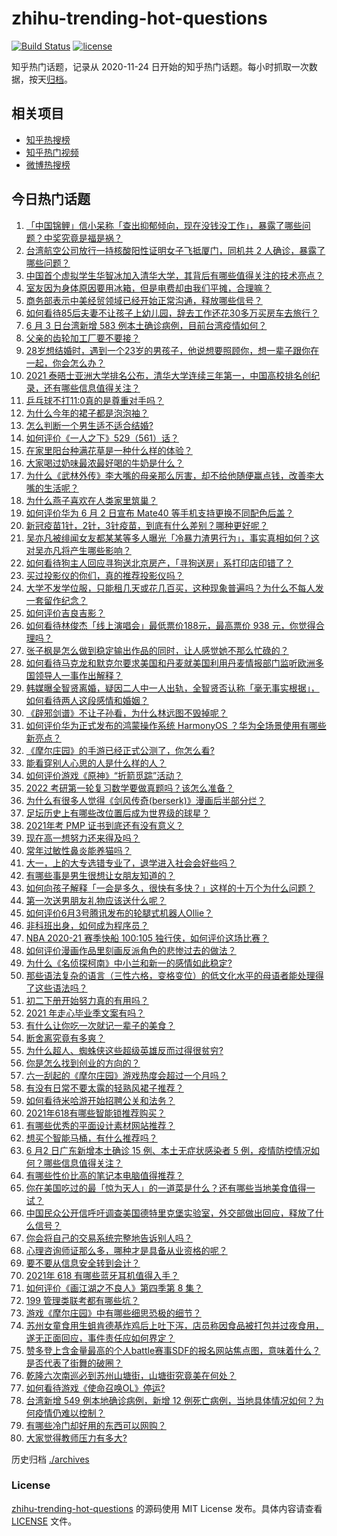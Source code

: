 # zhihu-trending-hot-questions

[![Build Status](https://github.com/justjavac/zhihu-trending-hot-questions/workflows/ci/badge.svg?branch=master)](https://github.com/justjavac/zhihu-trending-hot-questions/actions)
[![license](https://img.shields.io/github/license/justjavac/zhihu-trending-hot-questions)](https://github.com/justjavac/zhihu-trending-hot-questions/blob/master/LICENSE)

知乎热门话题，记录从 2020-11-24 日开始的知乎热门话题。每小时抓取一次数据，按天[归档](./archives)。

## 相关项目

- [知乎热搜榜](https://github.com/justjavac/zhihu-trending-top-search)
- [知乎热门视频](https://github.com/justjavac/zhihu-trending-hot-video)
- [微博热搜榜](https://github.com/justjavac/weibo-trending-hot-search)

## 今日热门话题

<!-- BEGIN -->
<!-- 最后更新时间 Fri Jun 04 2021 08:54:45 GMT+0800 (China Standard Time) -->

1. [「中国锦鲤」信小呆称「查出抑郁倾向，现在没钱没工作」，暴露了哪些问题？中奖究竟是福是祸？](https://www.zhihu.com/question/462894547)
2. [台湾航空公司放行一持核酸阳性证明女子飞抵厦门，同机共 2
   人确诊，暴露了哪些问题？](https://www.zhihu.com/question/462921250)
3. [中国首个虚拟学生华智冰加入清华大学，其背后有哪些值得关注的技术亮点？](https://www.zhihu.com/question/462748133)
4. [室友因为身体原因要用冰箱，但是电费却由我们平摊，合理嘛？](https://www.zhihu.com/question/420797339)
5. [商务部表示中美经贸领域已经开始正常沟通，释放哪些信号？](https://www.zhihu.com/question/462954119)
6. [如何看待85后夫妻不让孩子上幼儿园，辞去工作还花30多万买房车去旅行？](https://www.zhihu.com/question/462817977)
7. [6 月 3 日台湾新增 583 例本土确诊病例，目前台湾疫情如何？](https://www.zhihu.com/question/462951292)
8. [父亲的齿轮加工厂要不要接？](https://www.zhihu.com/question/450893153)
9. [28岁想结婚时，遇到一个23岁的男孩子，他说想要照顾你，想一辈子跟你在一起，你会怎么办？](https://www.zhihu.com/question/462023937)
10. [2021
    泰晤士亚洲大学排名公布，清华大学连续三年第一，中国高校排名创纪录，还有哪些信息值得关注？](https://www.zhihu.com/question/462798197)
11. [乒乓球不打11:0真的是尊重对手吗？](https://www.zhihu.com/question/456861730)
12. [为什么今年的裙子都是泡泡袖？](https://www.zhihu.com/question/397465205)
13. [怎么判断一个男生适不适合结婚?](https://www.zhihu.com/question/374079870)
14. [如何评价《一人之下》529（561）话？](https://www.zhihu.com/question/463000516)
15. [在家里阳台种满花草是一种什么样的体验？](https://www.zhihu.com/question/461296029)
16. [大家喝过奶味最浓最好喝的牛奶是什么？](https://www.zhihu.com/question/300989157)
17. [为什么《武林外传》李大嘴的母亲那么厉害，却不给他随便赢点钱，改善李大嘴的生活呢？](https://www.zhihu.com/question/457235719)
18. [为什么燕子喜欢在人类家里筑巢？](https://www.zhihu.com/question/61879411)
19. [如何评价华为 6 月 2 日宣布 Mate40
    等手机支持更换不同配色后盖？](https://www.zhihu.com/question/462906466)
20. [新冠疫苗1针，2针，3针疫苗，到底有什么差别？哪种更好呢？](https://www.zhihu.com/question/460259200)
21. [吴亦凡被绯闻女友都某某等多人曝光「冷暴力渣男行为」，事实真相如何？这对吴亦凡将产生哪些影响？](https://www.zhihu.com/question/462797581)
22. [如何看待狗主人回应寻狗送北京房产，「寻狗送房」系打印店印错了？](https://www.zhihu.com/question/462885049)
23. [买过投影仪的你们，真的推荐投影仪吗？](https://www.zhihu.com/question/437319206)
24. [大学不发学位服，只能租几天或花几百买，这种现象普遍吗？为什么不每人发一套留作纪念？](https://www.zhihu.com/question/461692269)
25. [如何评价吉良吉影？](https://www.zhihu.com/question/23771796)
26. [如何看待林俊杰「线上演唱会」最低票价188元，最高票价 938
    元，你觉得合理吗？](https://www.zhihu.com/question/462572669)
27. [张子枫是怎么做到稳定输出作品的同时，让人感觉她不那么忙碌的？](https://www.zhihu.com/question/457151092)
28. [如何看待马克龙和默克尔要求美国和丹麦就美国利用丹麦情报部门监听欧洲多国领导人一事作出解释？](https://www.zhihu.com/question/462544852)
29. [韩媒曝全智贤离婚，疑因二人中一人出轨，全智贤否认称「毫无事实根据」，如何看待两人这段感情和婚姻？](https://www.zhihu.com/question/462889562)
30. [《辟邪剑谱》不让子孙看，为什么林远图不毁掉呢？](https://www.zhihu.com/question/462706805)
31. [如何评价华为正式发布的鸿蒙操作系统 HarmonyOS
    ？华为全场景使用有哪些新亮点？](https://www.zhihu.com/question/462809074)
32. [《摩尔庄园》的手游已经正式公测了，你怎么看?](https://www.zhihu.com/question/364430672)
33. [能看穿别人心思的人是什么样的人？](https://www.zhihu.com/question/27095943)
34. [如何评价游戏《原神》“折箭觅踪”活动？](https://www.zhihu.com/question/461653474)
35. [2022 考研第一轮复习数学要做真题吗？该怎么准备？](https://www.zhihu.com/question/462563096)
36. [为什么有很多人觉得《剑风传奇(berserk)》漫画后半部分烂？](https://www.zhihu.com/question/25309735)
37. [足坛历史上有哪些改位置后成为世界级的球星？](https://www.zhihu.com/question/461055224)
38. [2021年考 PMP 证书到底还有没有意义？](https://www.zhihu.com/question/439863354)
39. [现在高一想努力还来得及吗？](https://www.zhihu.com/question/462307548)
40. [常年过敏性鼻炎能养猫吗？](https://www.zhihu.com/question/462337268)
41. [大一，上的大专选错专业了，退学进入社会会好些吗？](https://www.zhihu.com/question/460555468)
42. [有哪些事是男生很想让女朋友知道的？](https://www.zhihu.com/question/426854994)
43. [如何向孩子解释「一会是多久，很快有多快？」这样的十万个为什么问题？](https://www.zhihu.com/question/298900284)
44. [第一次送男朋友礼物应该送什么呢？](https://www.zhihu.com/question/320207842)
45. [如何评价6月3号腾讯发布的轮腿式机器人Ollie？](https://www.zhihu.com/question/462906299)
46. [非科班出身，如何成为程序员？](https://www.zhihu.com/question/22426146)
47. [NBA 2020-21 赛季快船 100:105
    独行侠，如何评价这场比赛？](https://www.zhihu.com/question/462883916)
48. [如何评价漫画作品里刻画反派角色的悲惨过去的做法？](https://www.zhihu.com/question/462901330)
49. [为什么《名侦探柯南》中小兰和新一的感情如此稳定?](https://www.zhihu.com/question/462404606)
50. [那些语法复杂的语言（三性六格，变格变位）的低文化水平的母语者能处理得了这些语法吗？](https://www.zhihu.com/question/461259217)
51. [初二下册开始努力真的有用吗？](https://www.zhihu.com/question/455855332)
52. [2021 年走心毕业季文案有吗？](https://www.zhihu.com/question/460634739)
53. [有什么让你吃一次就记一辈子的美食？](https://www.zhihu.com/question/442763529)
54. [断舍离究竟有多爽？](https://www.zhihu.com/question/446430795)
55. [为什么超人、蜘蛛侠这些超级英雄反而过得很贫穷?](https://www.zhihu.com/question/460278007)
56. [你是怎么找到创业的方向的？](https://www.zhihu.com/question/25857988)
57. [六一刮起的《摩尔庄园》游戏热度会超过一个月吗？](https://www.zhihu.com/question/462627134)
58. [有没有日常不要太露的轻熟风裙子推荐？](https://www.zhihu.com/question/323077384)
59. [如何看待米哈游开始招聘公关和法务？](https://www.zhihu.com/question/462619970)
60. [2021年618有哪些智能锁推荐购买？](https://www.zhihu.com/question/462783325)
61. [有哪些优秀的平面设计素材网站推荐？](https://www.zhihu.com/question/20396362)
62. [想买个智能马桶，有什么推荐吗？](https://www.zhihu.com/question/399692624)
63. [6 月2 日广东新增本土确诊 15 例、本土无症状感染者 5
    例，疫情防控情况如何？哪些信息值得关注？](https://www.zhihu.com/question/462877155)
64. [有哪些性价比高的笔记本电脑值得推荐？](https://www.zhihu.com/question/322974536)
65. [你在美国吃过的最「惊为天人」的一道菜是什么？还有哪些当地美食值得一试？](https://www.zhihu.com/question/460654800)
66. [中国民众公开信呼吁调查美国德特里克堡实验室，外交部做出回应，释放了什么信号？](https://www.zhihu.com/question/462767186)
67. [你会将自己的交易系统完整地告诉别人吗？](https://www.zhihu.com/question/462350634)
68. [心理咨询师证那么多，哪种才是具备从业资格的呢？](https://www.zhihu.com/question/454026159)
69. [要不要从信息安全转到会计？](https://www.zhihu.com/question/461034988)
70. [2021年 618 有哪些蓝牙耳机值得入手？](https://www.zhihu.com/question/457255296)
71. [如何评价《画江湖之不良人》第四季第 8 集？](https://www.zhihu.com/question/461641669)
72. [199 管理类联考都有哪些坑？](https://www.zhihu.com/question/312937027)
73. [游戏《摩尔庄园》中有哪些细思恐极的细节？](https://www.zhihu.com/question/334609345)
74. [苏州女童食用生蛆肯德基炸鸡后上吐下泻，店员称因食品被打包并过夜食用，遂无正面回应，事件责任应如何界定？](https://www.zhihu.com/question/462747978)
75. [赞多登上含金量最高的个人battle赛事SDF的报名网站焦点图，意味着什么？是否代表了街舞的破圈？](https://www.zhihu.com/question/462783297)
76. [乾隆六次南巡必到苏州山塘街，山塘街究竟美在何处？](https://www.zhihu.com/question/462338067)
77. [如何看待游戏《使命召唤OL》停运?](https://www.zhihu.com/question/462358079)
78. [台湾新增 549 例本地确诊病例，新增 12
    例死亡病例，当地具体情况如何？为何疫情仍难以控制？](https://www.zhihu.com/question/462760470)
79. [有哪些冷门却好用的东西可以网购？](https://www.zhihu.com/question/31755025)
80. [大家觉得教师压力有多大?](https://www.zhihu.com/question/458760853)

<!-- END -->

历史归档 [./archives](./archives)

### License

[zhihu-trending-hot-questions](https://github.com/justjavac/zhihu-trending-hot-questions)
的源码使用 MIT License 发布。具体内容请查看 [LICENSE](./LICENSE) 文件。
